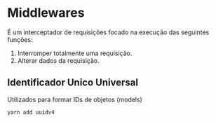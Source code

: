 # Middlewares

É um interceptador de requisições focado na execução das seguintes funções:
1. Interromper totalmente uma requisição.
2. Alterar dados da requisição.


## Identificador Unico Universal

Utilizados para formar IDs de objetos (models)
```
yarn add uuidv4
```